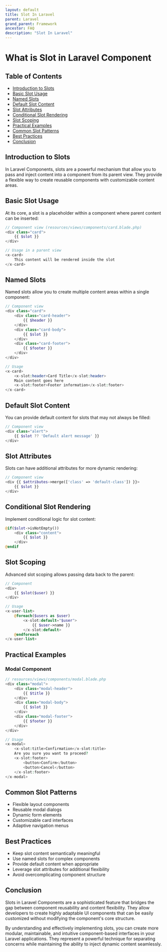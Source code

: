 ```yaml
---
layout: default
title: Slot In Laravel
parent: Laravel
grand_parent: Framework
ancestor: FAQ
description: "Slot In Laravel"
---
```


# What is Slot in Laravel Component

## Table of Contents

* [Introduction to Slots](#introduction-to-slots)
* [Basic Slot Usage](#basic-slot-usage)
* [Named Slots](#named-slots)
* [Default Slot Content](#default-slot-content)
* [Slot Attributes](#slot-attributes)
* [Conditional Slot Rendering](#conditional-slot-rendering)
* [Slot Scoping](#slot-scoping)
* [Practical Examples](#practical-examples)
* [Common Slot Patterns](#common-slot-patterns)
* [Best Practices](#best-practices)
* [Conclusion](#conclusion)

## Introduction to Slots

In Laravel Components, slots are a powerful mechanism that allow you to pass and inject content into a component from
its parent view. They provide a flexible way to create reusable components with customizable content areas.

## Basic Slot Usage

At its core, a slot is a placeholder within a component where parent content can be inserted:

```php
// Component view (resources/views/components/card.blade.php)
<div class="card">
    {{ $slot }}
</div>

// Usage in a parent view
<x-card>
    This content will be rendered inside the slot
</x-card>
```

## Named Slots

Named slots allow you to create multiple content areas within a single component:

```php
// Component view
<div class="card">
    <div class="card-header">
        {{ $header }}
    </div>
    <div class="card-body">
        {{ $slot }}
    </div>
    <div class="card-footer">
        {{ $footer }}
    </div>
</div>

// Usage
<x-card>
    <x-slot:header>Card Title</x-slot:header>
    Main content goes here
    <x-slot:footer>Footer information</x-slot:footer>
</x-card>
```

## Default Slot Content

You can provide default content for slots that may not always be filled:

```php
// Component view
<div class="alert">
    {{ $slot ?? 'Default alert message' }}
</div>
```

## Slot Attributes

Slots can have additional attributes for more dynamic rendering:

```php
// Component view
<div {{ $attributes->merge(['class' => 'default-class']) }}>
    {{ $slot }}
</div>
```

## Conditional Slot Rendering

Implement conditional logic for slot content:

```php
@if($slot->isNotEmpty())
    <div class="content">
        {{ $slot }}
    </div>
@endif
```

## Slot Scoping

Advanced slot scoping allows passing data back to the parent:

```php
// Component
<div>
    {{ $slot($user) }}
</div>

// Usage
<x-user-list>
    @foreach($users as $user)
        <x-slot:default="$user">
            {{ $user->name }}
        </x-slot:default>
    @endforeach
</x-user-list>
```

## Practical Examples

### Modal Component

```php
// resources/views/components/modal.blade.php
<div class="modal">
    <div class="modal-header">
        {{ $title }}
    </div>
    <div class="modal-body">
        {{ $slot }}
    </div>
    <div class="modal-footer">
        {{ $footer }}
    </div>
</div>

// Usage
<x-modal>
    <x-slot:title>Confirmation</x-slot:title>
    Are you sure you want to proceed?
    <x-slot:footer>
        <button>Confirm</button>
        <button>Cancel</button>
    </x-slot:footer>
</x-modal>
```

## Common Slot Patterns

- Flexible layout components
- Reusable modal dialogs
- Dynamic form elements
- Customizable card interfaces
- Adaptive navigation menus

## Best Practices

- Keep slot content semantically meaningful
- Use named slots for complex components
- Provide default content when appropriate
- Leverage slot attributes for additional flexibility
- Avoid overcomplicating component structure

## Conclusion

Slots in Laravel Components are a sophisticated feature that bridges the gap between component reusability and content
flexibility. They allow developers to create highly adaptable UI components that can be easily customized without
modifying the component's core structure.

By understanding and effectively implementing slots, you can create more modular, maintainable, and intuitive
component-based interfaces in your Laravel applications. They represent a powerful technique for separating concerns
while maintaining the ability to inject dynamic content seamlessly.